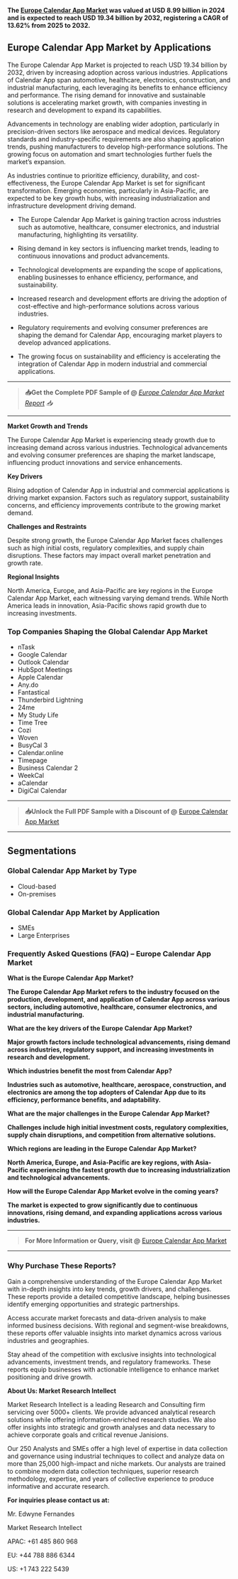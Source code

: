 <p><strong>The <a href="https://www.marketresearchintellect.com/download-sample/?rid=1037412&amp;utm_source=Pulse-April-Europe&amp;utm_medium=852">Europe Calendar App Market</a> was valued at USD 8.99 billion in 2024 and is expected to reach USD 19.34 billion by 2032, registering a CAGR of 13.62% from 2025 to 2032.</strong></p><h2>Europe Calendar App Market by Applications&nbsp;</h2><p><p>The Europe Calendar App Market is projected to reach USD 19.34 billion by 2032, driven by increasing adoption across various industries. Applications of Calendar App span automotive, healthcare, electronics, construction, and industrial manufacturing, each leveraging its benefits to enhance efficiency and performance. The rising demand for innovative and sustainable solutions is accelerating market growth, with companies investing in research and development to expand its capabilities.</p><p>Advancements in technology are enabling wider adoption, particularly in precision-driven sectors like aerospace and medical devices. Regulatory standards and industry-specific requirements are also shaping application trends, pushing manufacturers to develop high-performance solutions. The growing focus on automation and smart technologies further fuels the market&rsquo;s expansion.</p><p>As industries continue to prioritize efficiency, durability, and cost-effectiveness, the Europe Calendar App Market is set for significant transformation. Emerging economies, particularly in Asia-Pacific, are expected to be key growth hubs, with increasing industrialization and infrastructure development driving demand.</p></p><ul><li><p>The Europe Calendar App Market is gaining traction across industries such as automotive, healthcare, consumer electronics, and industrial manufacturing, highlighting its versatility.</p></li><li><p>Rising demand in key sectors is influencing market trends, leading to continuous innovations and product advancements.</p></li><li><p>Technological developments are expanding the scope of applications, enabling businesses to enhance efficiency, performance, and sustainability.</p></li><li><p>Increased research and development efforts are driving the adoption of cost-effective and high-performance solutions across various industries.</p></li><li><p>Regulatory requirements and evolving consumer preferences are shaping the demand for Calendar App, encouraging market players to develop advanced applications.</p></li><li><p>The growing focus on sustainability and efficiency is accelerating the integration of Calendar App in modern industrial and commercial applications.</p></li></ul><hr /><blockquote><p><strong><span class="font-[700]">📥Get the Complete PDF Sample of @ </span></strong><em><span class="font-[700]"><a href="https://www.marketresearchintellect.com/download-sample/?rid=1037412&amp;utm_source=Pulse-April-Europe&amp;utm_medium=852" target="_blank" data-tracking-control-name="article-ssr-frontend-pulse_little-text-block" data-tracking-will-navigate="" data-test-link="">Europe Calendar App Market Report</a>&nbsp;📥</span></em></p></blockquote><hr /><p class="" data-start="77" data-end="360"><strong data-start="77" data-end="105">Market Growth and Trends</strong></p><p class="" data-start="77" data-end="360">The Europe Calendar App Market is experiencing steady growth due to increasing demand across various industries. Technological advancements and evolving consumer preferences are shaping the market landscape, influencing product innovations and service enhancements.</p><p class="" data-start="362" data-end="606"><strong data-start="362" data-end="377">Key Drivers</strong></p><p class="" data-start="362" data-end="606">Rising adoption of Calendar App in industrial and commercial applications is driving market expansion. Factors such as regulatory support, sustainability concerns, and efficiency improvements contribute to the growing market demand.</p><p class="" data-start="608" data-end="849"><strong data-start="608" data-end="637">Challenges and Restraints</strong></p><p class="" data-start="608" data-end="849">Despite strong growth, the Europe Calendar App Market faces challenges such as high initial costs, regulatory complexities, and supply chain disruptions. These factors may impact overall market penetration and growth rate.</p><p class="" data-start="851" data-end="1095"><strong data-start="851" data-end="872">Regional Insights</strong></p><p class="" data-start="851" data-end="1095">North America, Europe, and Asia-Pacific are key regions in the Europe Calendar App Market, each witnessing varying demand trends. While North America leads in innovation, Asia-Pacific shows rapid growth due to increasing investments.</p><p><h3>Top Companies Shaping the Global Calendar App Market </h3><ul><li>nTask</li><li>Google Calendar</li><li>Outlook Calendar</li><li>HubSpot Meetings</li><li>Apple Calendar</li><li>Any.do</li><li>Fantastical</li><li>Thunderbird Lightning</li><li>24me</li><li>My Study Life</li><li>Time Tree</li><li>Cozi</li><li>Woven</li><li>BusyCal 3</li><li>Calendar.online</li><li>Timepage</li><li>Business Calendar 2</li><li>WeekCal</li><li>aCalendar</li><li>DigiCal Calendar</li></ul></p><hr /><blockquote><p><strong>📥Unlock the Full PDF Sample with a Discount of @</strong> <a href="https://www.marketresearchintellect.com/ask-for-discount/?rid=1037412&amp;utm_source=Pulse-April-Europe&amp;utm_medium=852">Europe Calendar App Market</a></p></blockquote><hr /><p><h2>Segmentations</h2><h3>Global Calendar App Market by Type</h3><ul><li>Cloud-based</li><li>On-premises</li></ul><h3>Global Calendar App Market by Application</h3><ul><li>SMEs</li><li>Large Enterprises</li></ul></p><h3><strong>Frequently Asked Questions (FAQ) &ndash; Europe Calendar App Market</strong></h3><p><strong>What is the Europe Calendar App Market?</strong></p><p><strong>The Europe Calendar App Market refers to the industry focused on the production, development, and application of Calendar App across various sectors, including automotive, healthcare, consumer electronics, and industrial manufacturing.</strong></p><p><strong>What are the key drivers of the Europe Calendar App Market?</strong></p><p><strong>Major growth factors include technological advancements, rising demand across industries, regulatory support, and increasing investments in research and development.</strong></p><p><strong>Which industries benefit the most from Calendar App?</strong></p><p><strong>Industries such as automotive, healthcare, aerospace, construction, and electronics are among the top adopters of Calendar App due to its efficiency, performance benefits, and adaptability.</strong></p><p><strong>What are the major challenges in the Europe Calendar App Market?</strong></p><p><strong>Challenges include high initial investment costs, regulatory complexities, supply chain disruptions, and competition from alternative solutions.</strong></p><p><strong>Which regions are leading in the Europe Calendar App Market?</strong></p><p><strong>North America, Europe, and Asia-Pacific are key regions, with Asia-Pacific experiencing the fastest growth due to increasing industrialization and technological advancements.</strong></p><p><strong>How will the Europe Calendar App Market evolve in the coming years?</strong></p><p><strong>The market is expected to grow significantly due to continuous innovations, rising demand, and expanding applications across various industries.</strong></p><hr /><blockquote><p><span class="font-[700]"><strong>For More Information or Query, visit&nbsp;@</strong>&nbsp;</span><span class="font-[700]"><a href="https://www.marketresearchintellect.com/product/calendar-app-market/?utm_source=Linkedin&utm_medium=852" target="_blank" data-tracking-control-name="article-ssr-frontend-pulse_little-text-block" data-tracking-will-navigate="" data-test-link="">Europe Calendar App Market</a></span></p></blockquote><hr /><h3><strong data-start="0" data-end="31">Why Purchase These Reports?</strong></h3><p class="" data-start="35" data-end="297">Gain a comprehensive understanding of the Europe Calendar App Market with in-depth insights into key trends, growth drivers, and challenges. These reports provide a detailed competitive landscape, helping businesses identify emerging opportunities and strategic partnerships.</p><p class="" data-start="299" data-end="540">Access accurate market forecasts and data-driven analysis to make informed business decisions. With regional and segment-wise breakdowns, these reports offer valuable insights into market dynamics across various industries and geographies.</p><p class="" data-start="542" data-end="784">Stay ahead of the competition with exclusive insights into technological advancements, investment trends, and regulatory frameworks. These reports equip businesses with actionable intelligence to enhance market positioning and drive growth.</p><p><strong><span class="font-[700]">About Us: Market Research Intellect</span></strong></p><p><span class="">Market Research Intellect is a leading Research and Consulting firm servicing over 5000+ clients. We provide advanced analytical research solutions while offering information-enriched research studies.&nbsp;</span>We also offer insights into strategic and growth analyses and data necessary to achieve corporate goals and critical revenue Janisions.</p><p><span class="">Our 250 Analysts and SMEs offer a high level of expertise in data collection and governance using industrial techniques to collect and analyze data on more than 25,000 high-impact and niche markets. Our analysts are trained to combine modern data collection techniques, superior research methodology, expertise, and years of collective experience to produce informative and accurate research.</span></p><p><strong>For inquiries please contact us at:</strong></p><p>Mr. Edwyne Fernandes</p><p>Market Research Intellect</p><p>APAC: +61 485 860 968</p><p>EU: +44 788 886 6344</p><p>US: +1 743 222 5439</p>